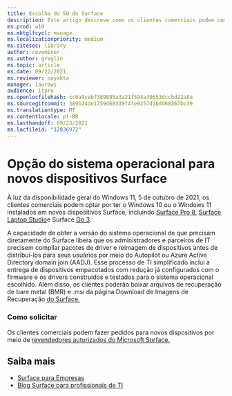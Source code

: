 ```yaml
---
title: Escolha do SO do Surface
description: Este artigo descreve como os clientes comerciais podem comprar novos dispositivos Surface com Windows 10 ou Windows 11.
ms.prod: w10
ms.mktglfcycl: manage
ms.localizationpriority: medium
ms.sitesec: library
author: coveminer
ms.author: greglin
ms.topic: article
ms.date: 09/22/2021
ms.reviewer: oayakta
manager: laurawi
audience: itpro
ms.openlocfilehash: cc6a9cebf389885a3a21f594a30653dccbd22a8a
ms.sourcegitcommit: 389b24de1759d60339f4fe9257d1bdd68267bc39
ms.translationtype: MT
ms.contentlocale: pt-BR
ms.lasthandoff: 09/23/2021
ms.locfileid: "12036972"
---
```

# <a name="os-choice-for-new-surface-devices"></a>Opção do sistema operacional para novos dispositivos Surface
 
À luz da disponibilidade geral do Windows 11, 5 de outubro de 2021, os clientes comerciais podem optar por ter o Windows 10 ou o Windows 11 instalados em novos dispositivos Surface, incluindo [Surface Pro 8](https://www.microsoft.com/surface/business/surface-pro-8), [Surface Laptop Studio](https://www.microsoft.com/surface/business/surface-laptop-studio)e Surface [Go 3](https://www.microsoft.com/surface/business/surface-go-3).  
 
A capacidade de obter a versão do sistema operacional de que precisam diretamente do Surface libera que os administradores e parceiros de IT precisem compilar pacotes de driver e reimagem de dispositivos antes de distribuí-los para seus usuários por meio do Autopilot ou Azure Active Directory domain join (AADJ). Esse processo de TI simplificado inclui a entrega de dispositivos empacotados com redução já configurados com o firmware e os drivers construídos e testados para o sistema operacional escolhido. Além disso, os clientes poderão baixar arquivos de recuperação de bare metal (BMR) e .msi da página Download de Imagens de Recuperação [do Surface.](https://support.microsoft.com/surface-recovery-image) 
 
### <a name="how-to-order"></a>Como solicitar

Os clientes comerciais podem fazer pedidos para novos dispositivos por meio de [revendedores autorizados do Microsoft Surface.](https://www.microsoft.com/surface/business/where-to-buy-microsoft-surface?)

## <a name="learn-more"></a>Saiba mais

- [Surface para Empresas](https://www.microsoft.com/surface/business)
- [Blog Surface para profissionais de TI](https://techcommunity.microsoft.com/t5/surface-it-pro-blog/bg-p/SurfaceITPro)